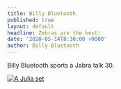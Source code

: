 ```yaml
---
title: Billy Bluetooth
published: true
layout: default
headline: Zebras are the best!
date: '2020-05-14T8:30:00 +0000'
author: Billy Bluetooth
---
```

Billy Bluetooth sports a Jabra talk 30.

<a href="http://demetripapakostas.com/pics/mitch.png" data-lightbox="falcon9-large" data-title="Demetri Circa 2018">
  <img src="http://demetripapakostas.com/img/frontpic.jpg" title="A Julia set">
</a>

